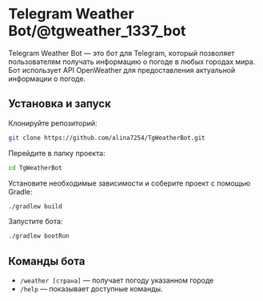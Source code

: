 # Telegram Weather Bot/@tgweather_1337_bot

Telegram Weather Bot — это бот для Telegram, который позволяет пользователям получать информацию о погоде в любых городах мира. Бот использует API OpenWeather для предоставления актуальной информации о погоде.


## Установка и запуск

Клонируйте репозиторий:

```bash
git clone https://github.com/alina7254/TgWeatherBot.git
```

Перейдите в папку проекта:

```bash
cd TgWeatherBot
```

Установите необходимые зависимости и соберите проект с помощью Gradle:

```bash
./gradlew build
```

Запустите бота:

```bash
./gradlew bootRun
```

## Команды бота

- `/weather [страна]` — получает погоду указанном городе
- `/help` — показывает доступные команды.
